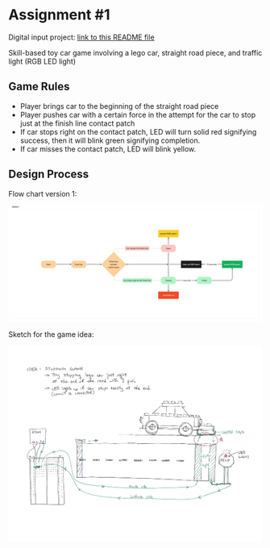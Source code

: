 # Assignment #1

Digital input project: [link to this README file](./README.md)

Skill-based toy car game involving a lego car, straight road piece, and traffic light (RGB LED light)

## Game Rules

* Player brings car to the beginning of the straight road piece
* Player pushes car with a certain force in the attempt for the car to stop just at the finish line contact patch
* If car stops right on the contact patch, LED will turn solid red signifying success, then it will blink green signifying completion.
* If car misses the contact patch, LED will blink yellow.

## Design Process

Flow chart version 1:

![flow chart](./Flowchart.jpg)

Sketch for the game idea:

![car idea sketch](./Sketch_2.jpg)
